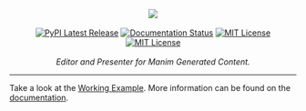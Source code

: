 <p align="center">
    <a href="#"><img src="https://raw.githubusercontent.com/ManimEditorProject/manim_editor/main/banner.png"></a>
    <br />
    <br />
    <a href="https://pypi.org/project/manim-editor/"><img src="https://img.shields.io/pypi/v/manim-editor.svg?style=flat&logo=pypi" alt="PyPI Latest Release"></a>
    <a href="https://manim-editor.readthedocs.io/en/stable/"><img src='https://readthedocs.org/projects/manim-editor/badge/?version=stable' alt='Documentation Status' /></a>
    <a href="http://choosealicense.com/licenses/mit/"><img src="https://img.shields.io/badge/license-MIT-red.svg?style=flat" alt="MIT License"></a>
    <a href="https://github.com/ManimEditorProject/manim_editor/actions/workflows/build_pages.yml"><img src="https://github.com/ManimEditorProject/manim_editor/actions/workflows/build_pages.yml/badge.svg" alt="MIT License"></a>
    <br />
    <br />
    <i>Editor and Presenter for Manim Generated Content.</i>
</p>
<hr />

Take a look at the [Working Example](https://manimeditorproject.github.io/manim_editor/).
More information can be found on the [documentation](https://manim-editor.readthedocs.io/en/stable/).
